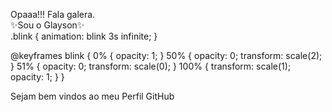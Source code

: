 <!--![Glayson Github](https://github.com/GlaysonSSantana/GlaysonSSantana/assets/67384588/d7d929ad-e9a0-4f1b-8c07-f780fa316aad)
<br>-->
Opaaa!!! Fala galera.
<br>
✨Sou o Glayson✨
<br>
.blink {
  animation: blink 3s infinite;
}

@keyframes blink {
  0% {
    opacity: 1;
  }
  50% {
    opacity: 0;
    transform: scale(2);
  }
  51% {
    opacity: 0;
    transform: scale(0);
  }
  100% {
    transform: scale(1);
    opacity: 1;
  }
}

<blink>Sejam bem vindos ao meu Perfil GitHub</blink>





<!--
**GlaysonSSantana/GlaysonSSantana** is a ✨ _special_ ✨ repository because its `README.md` (this file) appears on your GitHub profile.

Here are some ideas to get you started:

- 🔭 I’m currently working on ...
- 🌱 I’m currently learning ...
- 👯 I’m looking to collaborate on ...
- 🤔 I’m looking for help with ...
- 💬 Ask me about ...
- 📫 How to reach me: ...
- 😄 Pronouns: ...
- ⚡ Fun fact: ...
-->
